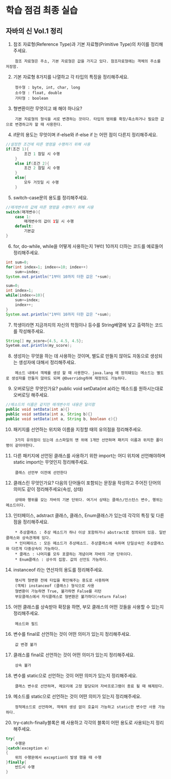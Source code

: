 # 학습 점검 최종 실습

## 자바의 신 Vol.1 정리


1. 참조 자료형(Reference Type)과 기본 자료형(Primitive Type)의 차이를 정리해 주세요.
```
    참조 자료형은 주소, 기본 자료형은 값을 가지고 있다. 참조자료형에는 객체의 주소를 저장함.
```
2. 기본 자료형 8가지를 나열하고 각 타입의 특징을 정리해주세요.
```
    정수형 : byte, int, char, long
    소수형 : float, double
    기타형 : boolean
```
3. 형변환이란 무엇이고 왜 해야 하나요?
```
    기본 자료형의 형식을 서로 변경하는 것이다. 타입의 범위를 확장/축소하거나 필요한 값으로 변경하고자 할 때 사용한다.
```

4. if문의 용도는 무엇이며 if-else와 if-else if 는 어떤 점이 다른지 정리해주세요.

```java
//설정한 조건에 따른 명령을 수행하기 위해 사용
if(조건 1){
        조건 1 참일 시 수행
    }
    else if(조건 2){
        조건 2 참일 시 수행
    }
    else{
        모두 거짓일 시 수행
    }
```

5. switch-case문의 용도를 정리해주세요.

```java
//매개변수의 값에 따른 명령을 수행하기 위해 사용
switch(매개변수){
    case 1:
        매개변수의 값이 1일 시 수행
    default:
        기본값
}
```

6. for, do-while, while을 어떻게 사용하는지 1부터 10까지 더하는 코드를 예로들어 정리해주세요.

```java
int sum=0;
for(int index=1; index<=10; index++)
    sum+=index;
System.out.println("1부터 10까지 더한 값은 "+sum);

sum=0;
int index=1;
while(index<=10){
    sum+=index;
    index++;
}
System.out.println("1부터 10까지 더한 값은 "+sum);
```

7. 학생이라면 지금까지의 자신의 학점이나 등수를 String배열에 넣고 출력하는 코드를 작성해주세요.

```java
String[] my_score={4.5, 4.5, 4.5};
Syetem.out.println(my_score);
```

8. 생성자는 무엇을 하는 데 사용하는 것이며, 별도로 만들지 않아도 자동으로 생성되는 생성자에 대해서 정리해주세요.
```
    메소드 내에서 객체를 생성 할 때 사용한다. java.lang 에 정의돼있는 메소드는 별도로 생성자를 만들지 않아도 되며 @Overridng하여 재정의도 가능하다.
```
9. 오버로딩은 무엇인가요? public void setData(int a)라는 메소드를 원하시는대로 오버로딩 해주세요.

```java
//메소드의 이름은 같지만 매개변수의 내용은 달리함
public void setData(int a){}
public void setData(int a, String b){}
public void setData(int a, String b, boolean c){}
```
10. 패키지를 선언하는 위치와 이름을 지정할 때의 유의점을 정리해주세요.
```
    3가지 유의점이 있는데 소스파일의 맨 위에 1개만 선언하며 패키지 이름과 위치한 폴더명이 같아야한다.
```
11. 다른 패키지에 선언된 클래스를 사용하기 위한 import는 어디 위치에 선언해야하며 static import는 무엇인지 정리해주세요.
```
    클래스 선언부 이전에 선언한다
```
12. 클래스린 무엇인가요? 다음의 단어들이 포함되는 문장을 작성하고 주어진 단어의 의미도 같이 정리해주세요(속성, 상태)
```
    상태와 행위를 갖는 자바의 기본 단위다. 여기서 상태는 클래스/인스턴스 변수, 행위는 메소드이다.
```
13. 인터페이스, adstract 클래스, 클래스, Enum클래스가 있는데 각각의 특징 및 다른점을 정리해주세요.
```
    * 추상클래스 : 추상 메소드가 하나 이상 포함하거나 abstract로 정의되어 있음. 일반 클래스와 상속관계에 있다.
    * 인터페이스 : 모든 메소드가 추상메소드. 추상클래스에 속하며 단일상속인 추상클래스와 다르게 다중상속이 가능하다.
    * 클래스 : 나머지를 모두 포괄하는 개념이며 자바의 기본 단위이다.
    * Enum클래스 : 상수의 집함. 값의 선언도 가능하다.
```
14. instanceof 라는 연산자의 용도를 정리해주세요.
```
    명시적 형변환 전에 타입을 확인해주는 용도로 사용하며
    (객체) instanceof (클래스) 형식으로 사용
    형변환이 가능하면 True, 불가하면 False를 리턴
    부모클래스에서 자식클래스로 형변환은 불가하다(return False)
```
15. 어떤 클래스를 상속받아 확장을 하면, 부모 클래스의 어떤 것들을 사용할 수 있는지 정리해주세요.
```
    메소드와 필드
```
16. 변수를 final로 선언하는 것이 어떤 의미가 있는지 정리해주세요.
```
    값 변경 불가
```
17. 클래스를 final로 선언하는 것이 어떤 의미가 있는지 정리해주세요.
```
    상속 불가
```
18. 변수를 static으로 선언하는 것이 어떤 의미가 있는지 정리해주세요.
```
    클래스 변수로 선언하며, 메모리에 고정 할당되어 자바프로그램이 종료 될 때 해제된다.
```
19. 메소드를 static으로 선언하는 것이 어떤 의미가 있는지 정리해주세요.
```
    정적메소드로 선언하며, 객체의 생성 없이 호출이 가능하고 static한 변수만 사용 가능하다.
```
20. try-catch-finally블록은 왜 사용하고 각각의 블록이 어떤 용도로 사용되는지 정리해주세요.
```java
try{
    수행문
}catch(exception e)
{
    위의 수행문에서 exception이 발생 했을 때 수행
}finally{
    반드시 수행
}
```